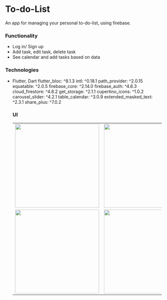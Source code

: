 # To-do-List
An app for managing your personal to-do-list, using firebase.

### Functionality
- Log in/ Sign up
- Add task, edit task, delete task
- See calendar and add tasks based on data

### Technologies
- Flutter, Dart
  flutter_bloc: ^8.1.3
  intl: ^0.18.1
  path_provider: ^2.0.15
  equatable: ^2.0.5
  firebase_core: ^2.14.0
  firebase_auth: ^4.6.3
  cloud_firestore: ^4.8.2
  get_storage: ^2.1.1
  cupertino_icons: ^1.0.2
  carousel_slider: ^4.2.1
  table_calendar: ^3.0.9
  extended_masked_text: ^2.3.1
  share_plus: ^7.0.2

  ### UI

  <table>
  <tr>
    <td align="center">
      <img src="./assets/git/1.png" width="270" />
    </td>
    <td align="center">
      <img src="./assets/git/2.png" width="270" />
    </td>
    <td align="center">
      <img src="./assets/git/3.png" width="270" />
    </td>
  </tr>
  <tr>
    <td align="center">
      <img src="./assets/git/4.png" width="270" />
    </td>
     <td align="center">
      <img src="./assets/git/5.png" width="270" />
    </td>
  </tr>
</table>
